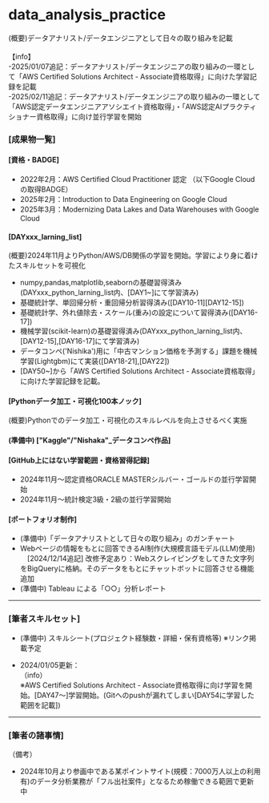 # data_analysis_practice
(概要)データアナリスト/データエンジニアとして日々の取り組みを記載<br>
<br>
【info】<br>
 -2025/01/07追記：データアナリスト/データエンジニアの取り組みの一環として「AWS Certified Solutions Architect - Associate資格取得」に向けた学習記録を記載<br>
 -2025/02/11追記：データアナリスト/データエンジニアの取り組みの一環として「AWS認定データエンジニアアソシエイト資格取得」・「AWS認定AIプラクティショナー資格取得」に向け並行学習を開始
  
  
### [成果物一覧] <br>

#### [資格・BADGE]
- 2022年2月：AWS Certified Cloud Practitioner 認定
  （以下Google Cloudの取得BADGE）
- 2025年2月：Introduction to Data Engineering on Google Cloud
- 2025年3月：Modernizing Data Lakes and Data Warehouses with Google Cloud

#### [DAYxxx_larning_list]
(概要)2024年11月よりPython/AWS/DB関係の学習を開始。学習により身に着けたスキルセットを可視化
- numpy,pandas,matplotlib,seabornの基礎習得済み(DAYxxx_python_larning_list内、[DAY1~]にて学習済み)
- 基礎統計学、単回帰分析・重回帰分析習得済み([DAY10-11][DAY12-15])
- 基礎統計学、外れ値除去・スケール(重み)の設定について習得済み([DAY16-17])
- 機械学習(scikit-learn)の基礎習得済み(DAYxxx_python_larning_list内、[DAY12-15],[DAY16-17]にて学習済み)
- データコンペ('Nishika')用に「中古マンション価格を予測する」課題を機械学習(Lightgbm)にて実装([DAY18-21],[DAY22])<br>
- [DAY50~]から「AWS Certified Solutions Architect - Associate資格取得」に向けた学習記録を記載。
  
#### [Pythonデータ加工・可視化100本ノック]
(概要)Pythonでのデータ加工・可視化のスキルレベルを向上させるべく実施<br>

#### (準備中) ["Kaggle"/"Nishaka"_データコンペ作品] <br>
#### [GitHub上にはない学習範囲・資格習得記録]
- 2024年11月～認定資格ORACLE MASTERシルバー・ゴールドの並行学習開始
- 2024年11月～統計検定3級・2級の並行学習開始 <br>
#### [ポートフォリオ制作]
- (準備中)「データアナリストとして日々の取り組み」のガンチャート
- Webページの情報をもとに回答できるAI制作(大規模言語モデル(LLM)使用)<br>
  　[2024/12/14追記] 改修予定あり：Webスクレイピングをしてきた文字列をBigQueryに格納。そのデータをもとにチャットボットに回答させる機能追加
- (準備中) Tableau による「○○」分析レポート
---
### [筆者スキルセット] <br>
- (準備中) スキルシート(プロジェクト経験数・詳細・保有資格等) ※リンク掲載予定 <br>

- 2024/01/05更新：<br>
（info）<br>
※AWS Certified Solutions Architect - Associate資格取得に向け学習を開始。[DAY47～]学習開始。(Gitへのpushが漏れてしまい[DAY54に学習した範囲を記載])


---
### [筆者の諸事情] <br>
（備考）<br>
- 2024年10月より参画中である某ポイントサイト(規模：7000万人以上の利用有)のデータ分析業務が「フル出社案件」となるため稼働できる範囲で更新中
